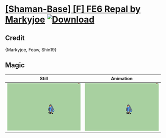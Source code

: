 # [\[Shaman-Base\] \[F\] FE6 Repal by Markyjoe](./) [![Download](https://img.shields.io/badge/Download--red?style=social&logo=github)](https://minhaskamal.github.io/DownGit/#/home?url=https://github.com/Klokinator/FE-Repo/tree/main/Battle%20Animations%2FMagi%20-%20Dark-Type%2F%5BShaman-Base%5D%20%5BF%5D%20FE6%20Repal%20by%20Markyjoe%2F6.%20Magic%20(Fixed)%20%7BShin19%7D)

## Credit

{Markyjoe, Feaw, Shin19}

## Magic

| Still | Animation |
| :---: | :-------: |
| ![Magic still](./Magic_000.png) | ![Magic animation](./Magic.gif) |
